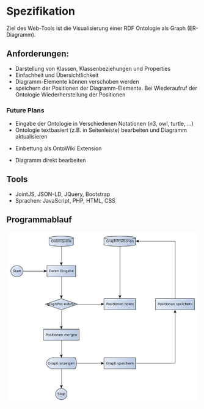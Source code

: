 # Spezifikation

Ziel des Web-Tools ist die Visualisierung einer RDF Ontologie als Graph (ER-Diagramm).

## Anforderungen:

* Darstellung von Klassen, Klassenbeziehungen und Properties
* Einfachheit und Übersichtlichkeit
* Diagramm-Elemente können verschoben werden
* speichern der Positionen der Diagramm-Elemente. Bei Wiederaufruf der Ontologie Wiederherstellung der Positionen

### Future Plans

* Eingabe der Ontologie in Verschiedenen Notationen (n3, owl, turtle, ...)
* Ontologie textbasiert (z.B. in Seitenleiste) bearbeiten und Diagramm aktualisieren
- Einbettung als OntoWiki Extension
* Diagramm direkt bearbeiten


## Tools

* JointJS, JSON-LD, JQuery, Bootstrap
* Sprachen: JavaScript, PHP, HTML, CSS


## Programmablauf

![flow chart](/flow.png "RDFGraphVis Programmablauf")